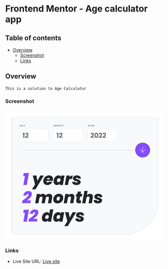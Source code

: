 # Frontend Mentor - Age calculator app

## Table of contents

- [Overview](#overview)
  - [Screenshot](#screenshot)
  - [Links](#links)

## Overview

    This is a solution to Age Calculator

### Screenshot

![](./images/Capture.PNG)

### Links

- Live Site URL: [Live site](https://jgeev.github.io/age-calculator-app-main/)
